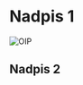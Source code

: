 # Nadpis 1
![OIP](https://github.com/user-attachments/assets/d7256982-5427-445b-babf-bae71cf1ee84)

## Nadpis 2

 
